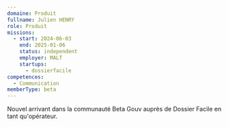 ```yaml
---
domaine: Produit
fullname: Julien HENRY
role: Produit
missions:
  - start: 2024-06-03
    end: 2025-01-06
    status: independent
    employer: MALT
    startups:
      - dossierfacile
competences:
  - Communication
memberType: beta
---
```

Nouvel arrivant dans la communauté Beta Gouv auprès de Dossier Facile en tant qu'opérateur.
